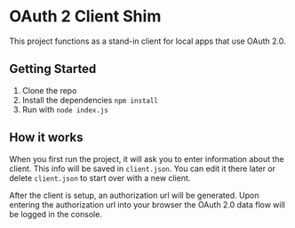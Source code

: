 # OAuth 2 Client Shim

This project functions as a stand-in client for local apps that use OAuth 2.0.

## Getting Started

1. Clone the repo
2. Install the dependencies `npm install`
3. Run with `node index.js`

## How it works

When you first run the project, it will ask you to enter information about the client.
This info will be saved in `client.json`.
You can edit it there later or delete `client.json` to start over with a new client.

After the client is setup, an authorization url will be generated.
Upon entering the authorization url into your browser the OAuth 2.0 data flow will be logged in the console.

